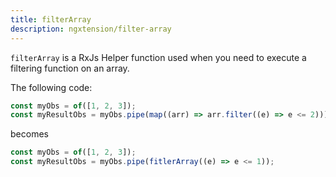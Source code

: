 ```yaml
---
title: filterArray
description: ngxtension/filter-array
---
```


`filterArray` is a RxJs Helper function used when you need to execute a filtering function on an array.

The following code:

```ts
const myObs = of([1, 2, 3]);
const myResultObs = myObs.pipe(map((arr) => arr.filter((e) => e <= 2)));
```

becomes

```ts
const myObs = of([1, 2, 3]);
const myResultObs = myObs.pipe(fitlerArray((e) => e <= 1));
```
